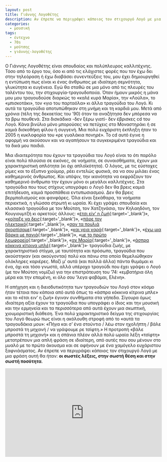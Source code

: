 ```yaml
---
layout: post
title: Γιάννης Λογοθέτης
description: Αν έπρεπε να περιγράψει κάποιος τον στιχουργό Λογό με μια φράση αυτή θα ήταν οι σωστές λέξεις, στην σωστή θέση και στην σωστή ποσότητα.
categories:
  - μουσική
tags: 
  - έντεχνο
  - 70s
  - μούτσης
  - γιάννης-λογοθέτης
---
```


Ο Γιάννης Λογοθέτης είναι σπουδαίος και πολύπλευρος καλλιτέχνης. Τόσο από το έργο του, όσο κι από τις ελάχιστες φορές που τον έχω δει στην τηλεόραση ή έχω διαβάσει συνεντεύξεις του, μου έχει δημιουργηθεί η εντύπωση πως είναι κι ένας άνθρωπος με ιδιαίτερη σεμνότητα, γλυκύτητα κι ευγένεια. Εγώ θα σταθώ σε μια μόνο από τις πλευρές του ταλέντου του, την στιχουργία-τραγουδοποιία. Όταν ήμουν μικρός η μάνα μου μου τραγουδούσε διαρκώς το «καλέ κυρά Μαρία», την «Λούλα», το «μπισκοτάκι», τον «γιο του παρταόλα» κι άλλα τραγούδια του Λογό. Κι αυτά τα τραγούδια αποτυπώθηκαν στη μνήμη και τη καρδιά μου. Μετά από χρόνια (τέλη της δεκαετίας του ’90) όταν τα αναζήτησα δεν μπόρεσα να τα βρω πουθενά. Στα δισκάδικα -δεν ξέρω γιατί- δεν έβρισκες cd του Λογό. Κάνα βινύλιο μόνο μπορούσες να πετύχεις στο Μοναστηράκι ή σε καμιά δισκοθήκη φίλου ή συγγενή. Μια πολύ ευχάριστη έκπληξη ήταν το 2005 η κυκλοφορία του «ρε γυαλάκια πονηρέ». Το cd αυτό έγινε η αφορμή να ακούσουν και να αγαπήσουν τα συγκεκριμένα τραγούδια και τα δικά μου παιδιά.

Μια ιδιαιτερότητα που έχουν τα τραγούδια του Λογό είναι το ότι παρόλο είναι πολύ πλούσια σε εικόνες, σε νοήματα, σε συναισθήματα, έχουν μια χαρακτηριστική απλότητα (κι όχι απλοϊκότητα). Ο λόγος, με τις εύστοχες ρίμες και το έξυπνο χιούμορ, ρέει εντελώς φυσικά, σα να σου μιλάει ένας καθημερινός άνθρωπος. Και υπόψιν, την ικανότητα να εκφράζουν τον καθημερινό άνθρωπο την έχουν μόνο οι μεγάλοι καλλιτέχνες. Στα τραγούδια που τους στίχους υπογράφει ο Λογό δεν θα βρεις καμιά επιτήδευση, καμιά προσπάθεια εντυπωσιασμού. Δεν θα βρεις βερμπαλισμούς και φανφάρες. Όλα είναι ξεκάθαρα, τα νοήματα περιεκτικά, η γλώσσα στρωτή κι ωραία. Κι έχει γράψει σπουδαία και κλασσικά τραγούδια με τον Μούτση, τον Χατζηνάσιο, τον Κηλαηδόνη, τον Κουγιουμτζή κι αρκετούς άλλους: «[έτσι είν’ η ζωή](https://www.youtube.com/watch?v=FGHKesiffUc){:target='_blank'}», «[κοίταξε να δεις](https://www.youtube.com/watch?v=N-DnlJcO9sA){:target='_blank'}», «[πάρε τον ηλεκτρικό](https://www.youtube.com/watch?v=L7RqsehnB9c){:target='_blank'}», «[σαν τα πουλιά σκορπίσαμε](https://www.youtube.com/watch?v=_PUgJ38eMzA){:target='_blank'}», «[και γεια χαρά](https://www.youtube.com/watch?v=aS5boKUk2xs){:target='_blank'}», «[έχω μια βάρκα με πανιά](https://www.youtube.com/watch?v=kwUcPsRm70k){:target='_blank'}», «[με το πρώτο λεωφορείο](https://www.youtube.com/watch?v=ui0tjfUe0DQ){:target='_blank'}», «[αχ Μαρία](https://www.youtube.com/watch?v=-Cs_SYqujmY){:target='_blank'}», «[άσπρα κόκκινα κίτρινα μπλέ](https://www.youtube.com/watch?v=987T2axDLdI){:target='_blank'}»· τραγούδια ζωής, με χαρακτηριστικό στίγμα, με ταυτότητα και πρόσωπο, τραγούδια που ακούστηκαν (και ακούγονται) πολύ και πάνω στα οποία θεμελιώθηκαν ολόκληρες καριέρες. Μαζί μ’ αυτά (και πολλά άλλα) πάντα θυμάμαι κι ένα, όχι και τόσο γνωστό, αλλά υπέροχο τραγούδι που έχει γράψει ο Λογό (με τον Μούτση νομίζω) για την επιστράτευση του ’74: «εμβατήρια όλη μέρα και την επομένη, κι όλο σου ’λεγα φοβάμαι, Ελένη».

Η απήχηση και η διεισδυτικότητα των τραγουδιών του Λογό στον κόσμο ήταν τέτοια που κάποια από αυτά όπως το «άσπρα κόκκινα κίτρινα μπλε» και το «έτσι ειν’ η ζωή» έγιναν συνθήματα στα γήπεδα. Σίγουρα όμως ιδιαίτερη αξία έχουν τα τραγούδια που υπογράφει ο ίδιος και την μουσική και την ερμηνεία και τα περισσότερα από αυτά έχουν μια σκωπτική, χιουμοριστική διάθεση. Ένα πολύ χαρακτηριστικό δείγμα της στιχουργίας του Λογό θεωρώ πως είναι η ακόλουθη στροφή από το «αυτά τα τραγουδάκια μου»: «Πήγα και σ’ ένα στούντιο / λέω στον ηχολήπτη / βάλε μπροστά τη μηχανή / να γράψουμε ρε τσίφτη.» Η προτροπή «βάλε μπροστά τη μηχανή» και η σπάνια πλέον αλλά πολύ ωραία λέξη «τσίφτη» μετατρέπουν μια απλή φράση σε ιδιαίτερη, από αυτές που σου μένουν στο μυαλό με το πρώτο άκουσμα και σε αφήνουν με ένα χαμόγελο ευχάριστου ξαφνιάσματος. Αν έπρεπε να περιγράψει κάποιος τον στιχουργό Λογό με μια φράση αυτή θα ήταν: **οι σωστές λέξεις, στην σωστή θέση και στην σωστή ποσότητα**.

<div class="yt-video" style="position:relative;height:0;padding-bottom:56.25%"><iframe width="560" height="315" src="https://www.youtube.com/embed/aZygPv0d8KA" frameborder="0" gesture="media" allow="encrypted-media" style="position:absolute;width:100%;height:100%;left:0" allowfullscreen></iframe></div>




